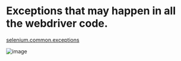 # Exceptions that may happen in all the webdriver code.

[selenium.common.exceptions](https://www.selenium.dev/selenium/docs/api/py/common/selenium.common.exceptions.html)

![image](https://user-images.githubusercontent.com/70295997/209492308-e4eb752d-d3ac-4142-a30a-a2829ec953b7.png)


